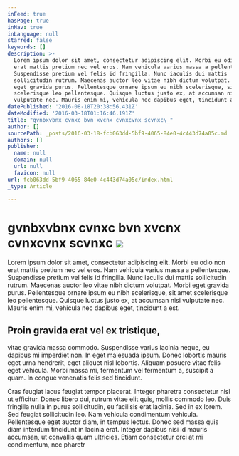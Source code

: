 ```yaml
---
inFeed: true
hasPage: true
inNav: true
inLanguage: null
starred: false
keywords: []
description: >-
  Lorem ipsum dolor sit amet, consectetur adipiscing elit. Morbi eu odio non
  erat mattis pretium nec vel eros. Nam vehicula varius massa a pellentesque.
  Suspendisse pretium vel felis id fringilla. Nunc iaculis dui mattis
  sollicitudin rutrum. Maecenas auctor leo vitae nibh dictum volutpat. Morbi
  eget gravida purus. Pellentesque ornare ipsum eu nibh scelerisque, sit amet
  scelerisque leo pellentesque. Quisque luctus justo ex, at accumsan nisi
  vulputate nec. Mauris enim mi, vehicula nec dapibus eget, tincidunt a est.
datePublished: '2016-08-18T20:38:56.431Z'
dateModified: '2016-03-18T01:16:46.191Z'
title: "gvnbxvbnx cvnxc bvn xvcnx cvnxcvnx scvnxc\_"
author: []
sourcePath: _posts/2016-03-18-fcb063dd-5bf9-4065-84e0-4c443d74a05c.md
authors: []
publisher:
  name: null
  domain: null
  url: null
  favicon: null
url: fcb063dd-5bf9-4065-84e0-4c443d74a05c/index.html
_type: Article

---
```

# gvnbxvbnx cvnxc bvn xvcnx cvnxcvnx scvnxc ![](https://the-grid-user-content.s3-us-west-2.amazonaws.com/321cf999-20ab-4b97-8b79-632af5d3fcd9.jpg)

Lorem ipsum dolor sit amet, consectetur adipiscing elit. Morbi eu odio non erat mattis pretium nec vel eros. Nam vehicula varius massa a pellentesque. Suspendisse pretium vel felis id fringilla. Nunc iaculis dui mattis sollicitudin rutrum. Maecenas auctor leo vitae nibh dictum volutpat. Morbi eget gravida purus. Pellentesque ornare ipsum eu nibh scelerisque, sit amet scelerisque leo pellentesque. Quisque luctus justo ex, at accumsan nisi vulputate nec. Mauris enim mi, vehicula nec dapibus eget, tincidunt a est.

## Proin gravida erat vel ex tristique, 

vitae gravida massa commodo. Suspendisse varius lacinia neque, eu dapibus mi imperdiet non. In eget malesuada ipsum. Donec lobortis mauris eget urna hendrerit, eget aliquet nisl lobortis. Aliquam posuere vitae felis eget vehicula. Morbi massa mi, fermentum vel fermentum a, suscipit a quam. In congue venenatis felis sed tincidunt.

Cras feugiat lacus feugiat tempor placerat. Integer pharetra consectetur nisl ut efficitur. Donec libero dui, rutrum vitae elit quis, mollis commodo leo. Duis fringilla nulla in purus sollicitudin, eu facilisis erat lacinia. Sed in ex lorem. Sed feugiat sollicitudin leo. Nam vehicula condimentum vehicula. Pellentesque eget auctor diam, in tempus lectus. Donec sed massa quis diam interdum tincidunt in lacinia erat. Integer dapibus nisi id mauris accumsan, ut convallis quam ultricies. Etiam consectetur orci at mi condimentum, nec pharetr